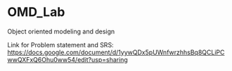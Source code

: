 # OMD_Lab
Object oriented modeling and design

Link for Problem statement and SRS:
https://docs.google.com/document/d/1yywQDx5pUWnfwrzhhsBq8QCLiPCwwQXFxQ6Ohu0ww54/edit?usp=sharing
